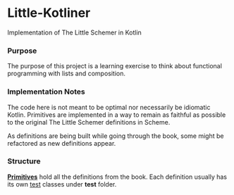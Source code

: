 Little-Kotliner
===============

Implementation of The Little Schemer in Kotlin

### Purpose

The purpose of this project is a learning exercise to think about functional programming
with lists and composition.


### Implementation Notes

The code here is not meant to be optimal nor necessarily be idiomatic Kotlin. Primitives
are implemented in a way to remain as faithful as possible to the original The Little Schemer
definitions in Scheme.

As definitions are being built while going through the book, some might be refactored as
new definitions appear.


### Structure


[**Primitives**](https://github.com/hhariri/little-kotliner/blob/master/src/com/hadihariri/littleKotliner/Primitives.kt) hold all the definitions from the book. Each definition usually has its own
[test](https://github.com/hhariri/little-kotliner/blob/master/test/com/hadihariri/littleKotliner/tests) classes under **test** folder.

